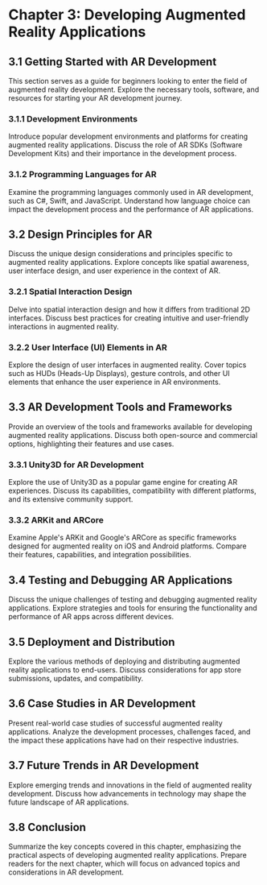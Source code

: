 # Chapter 3: Developing Augmented Reality Applications

## 3.1 Getting Started with AR Development

This section serves as a guide for beginners looking to enter the field of augmented reality development. Explore the necessary tools, software, and resources for starting your AR development journey.

### 3.1.1 Development Environments

Introduce popular development environments and platforms for creating augmented reality applications. Discuss the role of AR SDKs (Software Development Kits) and their importance in the development process.

### 3.1.2 Programming Languages for AR

Examine the programming languages commonly used in AR development, such as C#, Swift, and JavaScript. Understand how language choice can impact the development process and the performance of AR applications.

## 3.2 Design Principles for AR

Discuss the unique design considerations and principles specific to augmented reality applications. Explore concepts like spatial awareness, user interface design, and user experience in the context of AR.

### 3.2.1 Spatial Interaction Design

Delve into spatial interaction design and how it differs from traditional 2D interfaces. Discuss best practices for creating intuitive and user-friendly interactions in augmented reality.

### 3.2.2 User Interface (UI) Elements in AR

Explore the design of user interfaces in augmented reality. Cover topics such as HUDs (Heads-Up Displays), gesture controls, and other UI elements that enhance the user experience in AR environments.

## 3.3 AR Development Tools and Frameworks

Provide an overview of the tools and frameworks available for developing augmented reality applications. Discuss both open-source and commercial options, highlighting their features and use cases.

### 3.3.1 Unity3D for AR Development

Explore the use of Unity3D as a popular game engine for creating AR experiences. Discuss its capabilities, compatibility with different platforms, and its extensive community support.

### 3.3.2 ARKit and ARCore

Examine Apple's ARKit and Google's ARCore as specific frameworks designed for augmented reality on iOS and Android platforms. Compare their features, capabilities, and integration possibilities.

## 3.4 Testing and Debugging AR Applications

Discuss the unique challenges of testing and debugging augmented reality applications. Explore strategies and tools for ensuring the functionality and performance of AR apps across different devices.

## 3.5 Deployment and Distribution

Explore the various methods of deploying and distributing augmented reality applications to end-users. Discuss considerations for app store submissions, updates, and compatibility.

## 3.6 Case Studies in AR Development

Present real-world case studies of successful augmented reality applications. Analyze the development processes, challenges faced, and the impact these applications have had on their respective industries.

## 3.7 Future Trends in AR Development

Explore emerging trends and innovations in the field of augmented reality development. Discuss how advancements in technology may shape the future landscape of AR applications.

## 3.8 Conclusion

Summarize the key concepts covered in this chapter, emphasizing the practical aspects of developing augmented reality applications. Prepare readers for the next chapter, which will focus on advanced topics and considerations in AR development.
